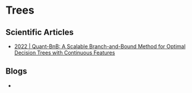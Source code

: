 

# Trees

## Scientific Articles
- [2022 | Quant-BnB: A Scalable Branch-and-Bound Method for Optimal
Decision Trees with Continuous Features](https://arxiv.org/pdf/2206.11844.pdf)

##  Blogs
-
